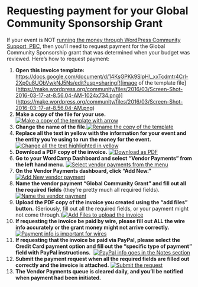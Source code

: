 # Requesting payment for your Global Community Sponsorship Grant

If your event is NOT [running the money through WordPress Community Support, PBC](https://make.wordpress.org/community/handbook/wordcamp-organizer-handbook/first-steps/budget-and-finances/running-the-money-through-wpcs/#contracts), then you’ll need to request payment for the Global Community Sponsorship grant that was determined when your budget was reviewed. Here’s how to request payment:

1.  **Open this invoice template:** https://docs.google.com/document/d/14KsGPKk9SlpH\_xxTcdmtr4Crl-2Xp0u8UObVwkNJ5Ns/edit?usp=sharing[![image of the template file](https://make.wordpress.org/community/files/2016/03/Screen-Shot-2016-03-17-at-8.56.04-AM-1024x734.png)](https://make.wordpress.org/community/files/2016/03/Screen-Shot-2016-03-17-at-8.56.04-AM.png)
2.  **Make a copy of the file for your use.** [![Make a copy of the template with arrow](https://make.wordpress.org/community/files/2016/03/Make-a-copy-of-the-template-with-arrow-1024x687.png)](https://make.wordpress.org/community/files/2016/03/Make-a-copy-of-the-template-with-arrow.png)
3.  **Change the name of the file.**[![Rename the copy of the template](https://make.wordpress.org/community/files/2016/03/Rename-the-copy-of-the-template-1024x734.png)](https://make.wordpress.org/community/files/2016/03/Rename-the-copy-of-the-template.png)
4.  **Replace all the text in yellow with the information for your event and the entity you’re using to run the money for the event.** [![Change all the text highlighted in yellow](https://make.wordpress.org/community/files/2016/03/Change-all-the-text-highlighted-in-yellow-1024x724.png)](https://make.wordpress.org/community/files/2016/03/Change-all-the-text-highlighted-in-yellow.png)
5.  **Download a PDF copy of the invoice.** [![Download as PDF](https://make.wordpress.org/community/files/2016/03/Download-as-PDF-1024x683.png)](https://make.wordpress.org/community/files/2016/03/Download-as-PDF.png)
6.  **Go to your WordCamp Dashboard and select “Vendor Payments” from the left hand menu.** [![Select vendor payments from the menu](https://make.wordpress.org/community/files/2016/03/Select-vendor-payments-from-the-menu-1024x891.png)](https://make.wordpress.org/community/files/2016/03/Select-vendor-payments-from-the-menu.png)
7.  **On the Vendor Payments dashboard, click “Add New.”**[![Add New vendor payment](https://make.wordpress.org/community/files/2016/03/Add-New-vendor-payment-1024x537.png)](https://make.wordpress.org/community/files/2016/03/Add-New-vendor-payment.png)
8.  **Name the vendor payment “Global Community Grant” and fill out all the required fields** (they’re pretty much all required fields).[![Name the vendor payment](https://make.wordpress.org/community/files/2016/03/Name-the-vendor-payment--1024x661.png)](https://make.wordpress.org/community/files/2016/03/Name-the-vendor-payment-.png)
9.  **Upload the PDF copy of the invoice you created using the “add files” button.** (Seriously, fill out all the required fields, or your payment might not come through.)[![Add Files to upload the invoice](https://make.wordpress.org/community/files/2016/03/Add-Files-to-upload-the-invoice-1024x684.png)](https://make.wordpress.org/community/files/2016/03/Add-Files-to-upload-the-invoice.png)
10.  **If requesting the invoice be paid by wire, please fill out ALL the wire info accurately or the grant money might not arrive correctly.** [![Payment info is important for wires](https://make.wordpress.org/community/files/2016/03/Payment-info-is-important-for-wires-1024x668.png)](https://make.wordpress.org/community/files/2016/03/Payment-info-is-important-for-wires.png)
11.  **If requesting that the invoice be paid via PayPal, please select the Credit Card payment option and fill out the “specific type of payment” field with PayPal instructions.**  [![PayPal info goes in the Notes section](https://make.wordpress.org/community/files/2016/03/PayPal-info-goes-in-the-Notes-section-1-1024x709.png)](https://make.wordpress.org/community/files/2016/03/PayPal-info-goes-in-the-Notes-section-1.png)
12.  **Submit the payment request when all the required fields are filled out correctly and the invoice is attached.** [![Submit the request](https://make.wordpress.org/community/files/2016/03/Submit-the-request-300x214.png)](https://make.wordpress.org/community/files/2016/03/Submit-the-request.png)
13.  **The Vendor Payments queue is cleared daily, and you’ll be notified when payment had been initiated.**

<!--
*   [To-do](# "To-do")
-->
